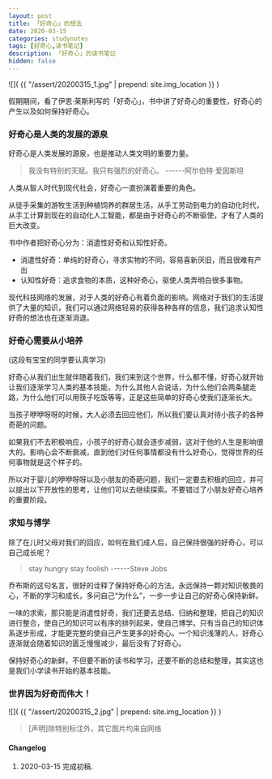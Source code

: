 ```yaml
---
layout: post
title: 「好奇心」的想法
date: 2020-03-15
categories: studynotes
tags: [好奇心,读书笔记]
description: 「好奇心」的读书笔记
hidden: false
---
```


![](  {{ "/assert/20200315_1.jpg" | prepend: site.img_location }}  )

假期期间，看了伊恩·莱斯利写的「好奇心」，书中讲了好奇心的重要性，好奇心的产生以及如何保持好奇心。

### 好奇心是人类的发展的源泉

好奇心是人类发展的源泉，也是推动人类文明的重要力量。

> 我没有特别的天赋。我只有强烈的好奇心。     ------阿尔伯特⋅爱因斯坦

人类从智人时代到现代社会，好奇心一直扮演着重要的角色。

从徒手采集的游牧生活到种植饲养的群居生活，从手工劳动到电力的自动化时代，从手工计算到现在的自动化人工智能，都是由于好奇心的不断驱使，才有了人类的巨大改变。

书中作者把好奇心分为：消遣性好奇和认知性好奇。

* 消遣性好奇：单纯的好奇心，寻求实物的不同，容易喜新厌旧，而且很难有产出
* 认知性好奇：追求食物的本质，这种好奇心，驱使人类弄明白很多事物。

现代科技网络的发展，对于人类的好奇心有着负面的影响。网络对于我们的生活提供了大量的知识，我们可以通过网络轻易的获得各种各样的信息，我们追求认知性好奇的想法也在逐渐消退。

### 好奇心需要从小培养

(这段有宝宝的同学要认真学习)

好奇心从我们出生就伴随着我们，我们来到这个世界，什么都不懂，好奇心就开始让我们逐渐学习人类的基本技能，为什么其他人会说话，为什么他们会两条腿走路，为什么他们可以用筷子吃饭等等，正是这些简单的好奇心使我们逐渐长大。

当孩子咿咿呀呀的时候，大人必须去回应他们，所以我们要认真对待小孩子的各种奇葩的问题。

如果我们不去积极响应，小孩子的好奇心就会逐步减弱，这对于他的人生是影响很大的。影响心会不断衰减，直到他们对任何事情都没有什么好奇心，觉得世界的任何事物就是这个样子的。

所以对于婴儿的咿咿呀呀以及小朋友的奇葩问题，我们一定要去积极的回应，并可以提出以下开放性的思考，让他们可以去继续探索。不要错过了小朋友好奇心培养的重要阶段。

### 求知与博学

除了在儿时父母对我们的回应，如何在我们成人后，自己保持很强的好奇心，可以自己成长呢？

> stay hungry stay foolish       ------Steve Jobs

乔布斯的这句名言，很好的诠释了保持好奇心的方法，永远保持一颗对知识敬畏的心，不断的学习和成长，多问自己“为什么”，一步一步让自己的好奇心保持新鲜。

一味的求索，那只能是消遣性好奇，我们还要去总结、归纳和整理，把自己的知识进行整合，使自己的知识可以有序的排列起来，使自己博学。只有当自己的知识体系逐步形成，才能更完整的使自己产生更多的好奇心。一个知识浅薄的人，好奇心逐渐就会随着知识的匮乏慢慢减少，最后没有了好奇心。

保持好奇心的新鲜，不但要不断的读书和学习，还要不断的总结和整理，其实这也是我们小学读书开始的基本技能。

### 世界因为好奇而伟大！



![](  {{ "/assert/20200315_2.jpg" | prepend: site.img_location }}  )


> [声明]除特别标注外，其它图片均来自网络

#### Changelog
1. 2020-03-15  完成初稿.

